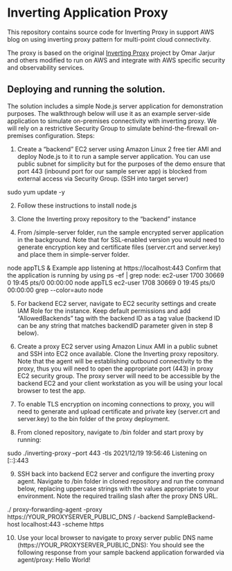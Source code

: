 # Inverting Application Proxy
This repository contains source code for Inverting Proxy in support AWS blog on using inverting proxy pattern for multi-point cloud connectivity.

The proxy is based on the original [Inverting Proxy](https://github.com/google/inverting-proxy) project by Omar Jarjur and others modified to run on AWS and integrate with AWS specific security and observability services.

## Deploying and running the solution.

The solution includes a simple Node.js  server application for demonstration purposes. The walkthrough below will use it as an example server-side application to simulate on-premises connectivity with inverting proxy. We will rely on a restrictive Security Group to simulate behind-the-firewall on-premises configuration.
Steps:

1.	Create a “backend” EC2 server using Amazon Linux 2 free tier AMI and deploy Node.js to it to run a sample server application. You can use public subnet for simplicity but for the purposes of the demo ensure that port 443 (inbound port for our sample server app) is blocked from external access via Security Group.
(SSH into target server)

sudo yum update -y

2.	Follow these instructions to install node.js

3.	Clone the Inverting proxy repository to the “backend” instance

4.	From /simple-server folder, run the sample encrypted server application in the background. Note that for SSL-enabled version you would need to generate encryption key and certificate files (server.crt and server.key) and place them in simple-server folder. 

node appTLS &
Example app listening at https://localhost:443
Confirm that the application is running by using ps -ef | grep node:
ec2-user  1700 30669  0 19:45 pts/0    00:00:00 node appTLS
ec2-user  1708 30669  0 19:45 pts/0    00:00:00 grep --color=auto node

5.	For backend EC2 server, navigate to EC2 security settings and create IAM Role for the instance. Keep default permissions and add “AllowedBackends” tag with the backend ID as a tag value (backend ID can be any string that matches backendID parameter given in step 8 below).

6.	Create a proxy EC2 server using Amazon Linux AMI in a public subnet and SSH into EC2 once available. Clone the Inverting proxy repository. Note that the agent will be establishing outbound connectivity to the proxy, thus you will need to open the appropriate port (443) in proxy EC2 security group. The proxy server will need to be accessible by the backend EC2 and your client workstation as you will be using your local browser to test the app. 

7.	To enable TLS encryption on incoming connections to proxy, you will need to generate and upload certificate and private key (server.crt and server.key) to the bin folder of the proxy deployment.  

8.	From cloned repository, navigate to /bin folder and start proxy by running:

sudo ./inverting-proxy –port 443 -tls
2021/12/19 19:56:46 Listening on [::]:443

9.	SSH back into backend EC2 server and configure the inverting proxy agent. Navigate to /bin folder in cloned repository and run the command below, replacing uppercase strings with the values appropriate to your environment. Note the required trailing slash after the proxy DNS URL.

./ proxy-forwarding-agent -proxy https://YOUR_PROXYSERVER_PUBLIC_DNS / -backend SampleBackend-host localhost:443 -scheme https

10.	Use your local browser to navigate to proxy server public DNS name (https://YOUR_PROXYSERVER_PUBLIC_DNS):
You should see the following response from your sample backend application forwarded via agent/proxy:
Hello World!

